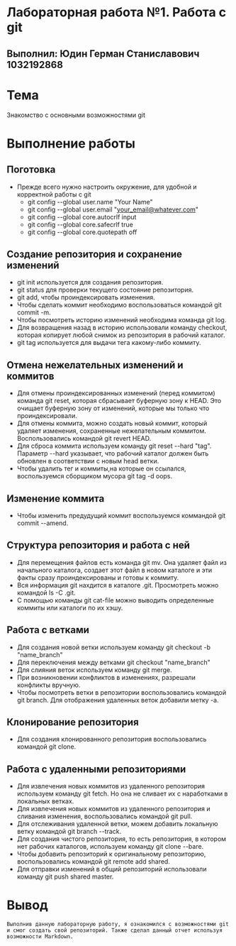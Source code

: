 # Лабораторная работа №1. Работа с git

## Выполнил: Юдин Герман Станиславович 1032192868

# Тема
Знакомство с основными возможностями git

# Выполнение работы

## Поготовка
* Прежде всего нужно настроить окружение, для удобной и корректной работы с git
    * git config --global user.name "Your Name"
    * git config --global user.email "your_email@whatever.com"
    * git config --global core.autocrlf input
    * git config --global core.safecrlf true
    * git config --global core.quotepath off

## Создание репозитория и сохранение изменений
* git init используется для создания репозитория.
* git status для проверки текущего состояние репозитория.
* git add, чтобы проиндексировать изменения. 
* Чтобы сделать коммит необходимо воспользоваться командой git commit -m. 
* Чтобы посмотреть историю изменений необходима команда git log.
* Для возвращения назад в историю использовали команду checkout, которая копирует любой снимок из репозитория в рабочий каталог.
* git tag используется для выдачи тега какому-либо коммиту.

## Отмена нежелательных изменений и коммитов
* Для отмены проиндексированных изменений (перед коммитом) команда git reset, которая сбрасывает буферную зону к HEAD. Это очищает буферную зону от изменений, которые мы только что проиндексировали.
* Для отмены коммита, можно создать новый коммит, который удаляет изменения, сохраненные нежелательным коммитом. Воспользовались командой git revert HEAD.
* Для сброса коммита используем команду git reset --hard "tag". Параметр --hard указывает, что рабочий каталог должен быть обновлен в соответствии с новым head ветки.
* Чтобы удалить тег и коммиты,на которые он ссылался, воспользуемся сборщиком мусора git tag -d oops. 

## Изменение коммита
* Чтобы изменить предудущий коммит воспользуемся коммандой git commit --amend.

## Структура репозитория и работа с ней
* Для перемещения файлов есть команда git mv. Она удаляет файл из начального каталога, создает этот файл в новом каталоге и эти факты сразу проиндексированы и готовы к коммиту.
* Вся информация git нахдится в каталоге .git. Просмотреть можно командой ls -C .git.
* С помощью команды git cat-file можно выводить определенные коммиты или каталоги по их хэшу.

## Работа с ветками
* Для создания новой ветки используем команду git checkout -b "name_branch"
* Для переключения между ветками git checkout "name_branch"
* Для слияния веток используем команду git merge.
* При возникновении конфликтов в изменениях, разрешали конфликты вручную.
* Чтобы посмотреть ветки в репозитории воспользовались командой git branch. Для отображения удаленных веток добавили метку -а.

## Клонирование репозитория
* Для создания клонированного репозитория воспользовались командой git clone.

## Работа с удаленными репозиториями
* Для извлечения новых коммитов из удаленного репозитория используем команду git fetch. Но она не сливает их с наработками в локальных ветках.
* Для извлечения новых коммитов из удаленного репозитория и сливания изменения, воспользовались командой git pull.
* Для отслеживания удаленной ветки, можем добавить локальную ветку командой git branch --track.
* Для создания чистого репозитория, то есть репозитория, в котором нет рабочих каталогов, используем команду git clone --bare.
* Чтобы добавить репозиторий к оригинальному репозиторию, воспользовались командой git remote add shared.
* Для отправки изменений в общий репозиторий использовали команду git push shared master.

# Вывод 
    Выполнив данную лабораторную работу, я ознакомился с возможностями git и смог создать свой репозиторий. Также сделал данный отчет используя возможности Markdown.



